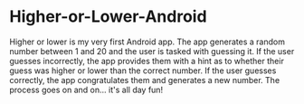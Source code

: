 # Higher-or-Lower-Android
Higher or lower is my very first Android app. The app generates a random number between 1 and 20 and the user is tasked with guessing it. If the user guesses incorrectly, the app provides them with a hint as to whether their guess was higher or lower than the correct number. If the user guesses correctly, the app congratulates them and generates a new number. The process goes on and on... it's all day fun!
